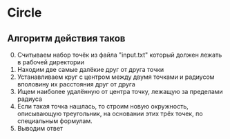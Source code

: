 # Circle
## Алгоритм действия таков
0) Считываем набор точёк из файла "input.txt" который должен лежать в рабочей директории
1) Находим две самые далёкие друг от друга точки
2) Устанавливаем круг с центром между двумя точками и радиусом вполовину их расстояния друг от друга
3) Ищем наиболее удалённую от центра точку, лежащую за пределами радиуса
4) Если такая точка нашлась, то строим новую окружность, описывающую треугольник, на основании этих трёх точек, по специальным формулам.
5) Выводим ответ

